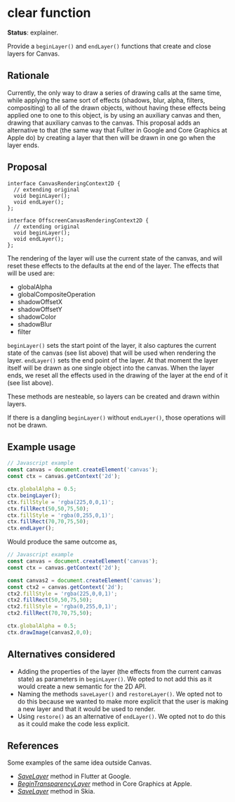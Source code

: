 clear function
==============
**Status**: explainer.

Provide a `beginLayer()` and `endLayer()` functions that create and close layers for Canvas.


Rationale
---------

Currently, the only way to draw a series of drawing calls at the same time, while applying the same sort of effects (shadows, blur, alpha, filters, compositing) to all of the drawn objects, without having these effects being applied one to one to this object, is by using an auxiliary canvas and then, drawing that auxiliary canvas to the canvas.
This proposal adds an alternative to that (the same way that Fullter in Google and Core Graphics at Apple do) by creating a layer that then will be drawn in one go when the layer ends.


Proposal
--------

```webidl
interface CanvasRenderingContext2D {
  // extending original
  void beginLayer();
  void endLayer();
};

interface OffscreenCanvasRenderingContext2D {
  // extending original
  void beginLayer();
  void endLayer();
};
```
The rendering of the layer will use the current state of the canvas, and will reset these effects to the defaults at the end of the layer. The effects that will be used are:
- globalAlpha
- globalCompositeOperation
- shadowOffsetX
- shadowOffsetY
- shadowColor
- shadowBlur
- filter

`beginLayer()` sets the start point of the layer, it also captures the current state of the canvas (see list above) that will be used when rendering the layer.
`endLayer()` sets the end point of the layer. At that moment the layer itself will be drawn as one single object into the canvas. When the layer ends, we reset all the effects used in the drawing of the layer at the end of it (see list above).

These methods are nesteable, so layers can be created and drawn within layers.

If there is a dangling `beginLayer()` without `endLayer()`, those operations will not be drawn.

Example usage
-------------

```js
// Javascript example
const canvas = document.createElement('canvas');
const ctx = canvas.getContext('2d');

ctx.globalAlpha = 0.5; 
ctx.beingLayer();
ctx.fillStyle = 'rgba(225,0,0,1)';
ctx.fillRect(50,50,75,50);
ctx.fillStyle = 'rgba(0,255,0,1)';
ctx.fillRect(70,70,75,50);
ctx.endLayer();
```

Would produce the same outcome as,


```js
// Javascript example
const canvas = document.createElement('canvas');
const ctx = canvas.getContext('2d');

const canvas2 = document.createElement('canvas');
const ctx2 = canvas.getContext('2d');
ctx2.fillStyle = 'rgba(225,0,0,1)';
ctx2.fillRect(50,50,75,50);
ctx2.fillStyle = 'rgba(0,255,0,1)';
ctx2.fillRect(70,70,75,50);

ctx.globalAlpha = 0.5; 
ctx.drawImage(canvas2,0,0);
```

Alternatives considered
-----------------------

- Adding the properties of the layer (the effects from the current canvas state) as parameters in `beginLayer()`. We opted to not add this as it would create a new semantic for the 2D API.
- Naming the methods `saveLayer()` and `restoreLayer()`. We opted not to do this because we wanted to make more explicit that the user is making a new layer and that it would be used to render.
- Using `restore()` as an alternative of `endLayer()`. We opted not to do this as it could make the code less explicit.


References
----------

Some examples of the same idea outside Canvas.
- [*SaveLayer*](https://api.flutter.dev/flutter/dart-ui/Canvas/saveLayer.html) method in Flutter at Google.
- [*BeginTransparencyLayer*](https://developer.apple.com/documentation/coregraphics/cgcontext/1456011-begintransparencylayer) method in Core Graphics at Apple.
- [*SaveLayer*](https://api.skia.org/classSkCanvas.html) method in Skia.
